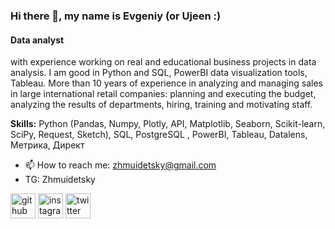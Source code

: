 ### Hi there 👋, my name is Evgeniy (or Ujeen :)
#### Data analyst 
with experience working on real and educational business projects in data analysis. I am good in Python and SQL, PowerBI data visualization tools, Tableau. More than 10 years of experience in analyzing and managing sales in large international retail companies: planning and executing the budget, analyzing the results of departments, hiring, training and motivating staff.

**Skills:** Python (Pandas, Numpy, Plotly, API, Matplotlib, Seaborn, Scikit-learn,  SciPy, Request, Sketch),  SQL, PostgreSQL , PowerBI, Tableau, Datalens, Метрика, Директ

- 📫 How to reach me: zhmuidetsky@gmail.com 
-  TG: Zhmuidetsky 


[<img src='https://cdn.jsdelivr.net/npm/simple-icons@3.0.1/icons/github.svg' alt='github' height='40'>](https://github.com/Zhmuidetsky)  [<img src='https://cdn.jsdelivr.net/npm/simple-icons@3.0.1/icons/instagram.svg' alt='instagram' height='40'>](https://www.instagram.com/evgeny.zhmuidetsky/)  [<img src='https://cdn.jsdelivr.net/npm/simple-icons@3.0.1/icons/twitter.svg' alt='twitter' height='40'>](https://twitter.com/@zhmuidetsky)  

